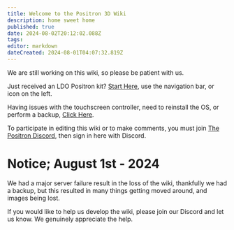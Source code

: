 ```yaml
---
title: Welcome to the Positron 3D Wiki
description: home sweet home
published: true
date: 2024-08-02T20:12:02.088Z
tags: 
editor: markdown
dateCreated: 2024-08-01T04:07:32.819Z
---
```


We are still working on this wiki, so please be patient with us.

Just received an LDO Positron kit? [Start Here](/Printers/Positron/Assembly/00Directory), use the navigation bar, or icon on the left.

Having issues with the touchscreen controller, need to reinstall the OS, or perform a backup, [Click Here](/Printers/Positron/Software/PiImaging).

To participate in editing this wiki or to make comments, you must join [The Positron Discord](https://discord.gg/2VMRfBKbVh), then sign in here with Discord.

# Notice; August 1st - 2024

We had a major server failure result in the loss of the wiki, thankfully we had a backup, but this resulted in many things getting moved around, and images being lost.

If you would like to help us develop the wiki, please join our Discord and let us know. We genuinely appreciate the help.